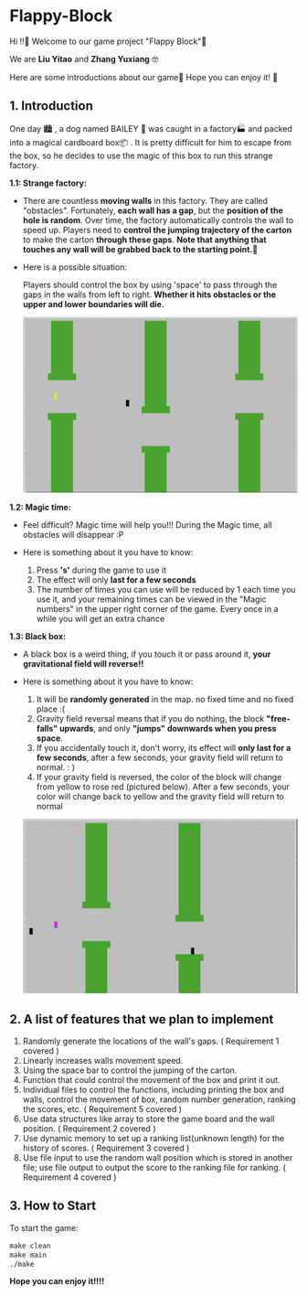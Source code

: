 # Flappy-Block

Hi !!:wave: Welcome to our game project "Flappy Block":icecream:

We are **Liu Yitao** and **Zhang Yuxiang** :nerd_face:

Here are some introductions about our game:popcorn: Hope you can enjoy it! :beer:


## 1. Introduction

One day :cityscape: , a dog named  BAILEY :poodle: was caught in a factory:factory: and packed into a magical cardboard box:package: . It is pretty difficult for him to escape from the box, so he decides to use the magic of this box to run this strange factory.

**1.1: Strange factory:**

* There are countless **moving walls** in this factory. They are called "obstacles". Fortunately, **each wall has a gap**, but the **position of the hole is random**. Over time, the factory automatically controls the wall to speed up. Players need to **control the jumping trajectory of the carton** to make the carton **through these gaps**. **Note that anything that touches any wall will be grabbed back to the starting point.**:beers:

* Here is a possible situation:

  Players should control the box by using 'space' to pass through the gaps in the walls from left to right. **Whether it hits obstacles or the upper and lower boundaries will die.**

  ![1](image/1.png)

**1.2: Magic time:**

* Feel difficult? Magic time will help you!!! During the Magic time, all obstacles will disappear :P

* Here is something about it you have to know:
  1. Press **'s'** during the game to use it
  2. The effect will only **last for a few seconds**
  3. The number of times you can use will be reduced by 1 each time you use it, and your remaining times can be viewed in the "Magic numbers" in the upper right corner of the game. Every once in a while you will get an extra chance

**1.3: Black box:**

* A black box is a weird thing, if you touch it or pass around it, **your gravitational field will reverse!!**

* Here is something about it you have to know:

  1. It will be **randomly generated** in the map. no fixed time and no fixed place :(
  2. Gravity field reversal means that if you do nothing, the block **"free-falls" upwards**, and only **"jumps" downwards when you press space**.
  3. If you accidentally touch it, don't worry, its effect will **only last for a few seconds**, after a few seconds, your gravity field will return to normal. : )
  4. If your gravity field is reversed, the color of the block will change from yellow to rose red (pictured below). After a few seconds, your color will change back to yellow and the gravity field will return to normal

  ![2](image/2.png)

## 2. A list of features that we plan to implement

1. Randomly generate the locations of the wall's gaps. ( Requirement 1 covered )
2. Linearly increases walls movement speed.
3. Using the space bar to control the jumping of the carton.
4. Function that could control the movement of the box and print it out.
5. Individual files to control the functions, including printing the box and walls, control the movement of box, random number generation, ranking the scores, etc.  ( Requirement 5 covered )
6. Use data structures like array to store the game board and the wall position. ( Requirement 2 covered )
7. Use dynamic memory to set up a ranking list(unknown length) for the history of scores. ( Requirement 3 covered )
8. Use file input to use the random wall position which is stored in another file; use file output to output the score to the ranking file for ranking. ( Requirement 4 covered )



## 3. How to Start

To start the game:

````
make clean
make main
./make
````

 



**Hope you can enjoy it!!!!**
